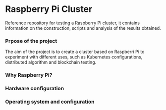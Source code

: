 # Raspberry Pi Cluster
Reference repository for testing a Raspberry Pi cluster, it contains information on the construction, scripts and analysis of the results obtained.

### Prpose of the project
The aim of the project is to create a cluster based on Raspberri Pi to experiment with different uses, such as Kubernetes configurations, distributed algorithm and blockchain testing.

### Why Raspberry Pi?

### Hardware configuration

### Operating system and configuration
